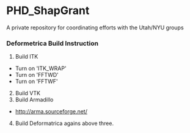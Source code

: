 # PHD_ShapGrant
A private repository for coordinating efforts with the Utah/NYU groups

### Deformetrica Build Instruction
1. Build ITK
  * Turn on 'ITK_WRAP' 
  * Turn on 'FFTWD'
  * Turn on 'FFTWF'
2. Build VTK
3. Build Armadillo
  * http://arma.sourceforge.net/
4. Build Deformatrica agains above three. 
